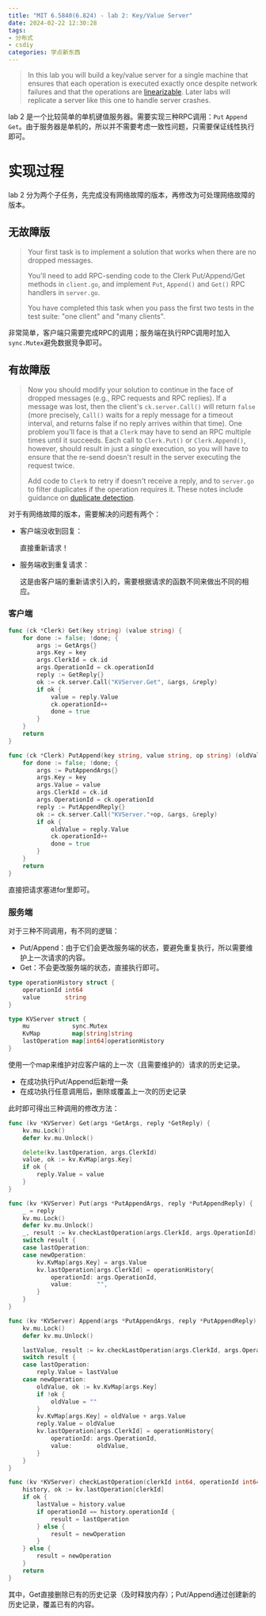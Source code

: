 ```yaml
---
title: "MIT 6.5840(6.824) - lab 2: Key/Value Server"
date: 2024-02-22 12:30:28
tags:
- 分布式
- csdiy
categories: 学点新东西
---
```


> In this lab you will build a key/value server for a single machine that ensures that each operation is executed exactly once despite network failures and that the operations are [linearizable](https://pdos.csail.mit.edu/6.824/papers/linearizability-faq.txt). Later labs will replicate a server like this one to handle server crashes.

lab 2 是一个比较简单的单机键值服务器。需要实现三种RPC调用：`Put` `Append` `Get`。由于服务器是单机的，所以并不需要考虑一致性问题，只需要保证线性执行即可。

# 实现过程

lab 2 分为两个子任务，先完成没有网络故障的版本，再修改为可处理网络故障的版本。

## 无故障版

> Your first task is to implement a solution that works when there are no dropped messages. 
>
> You'll need to add RPC-sending code to the Clerk Put/Append/Get methods in `client.go`, and implement `Put`, `Append()` and `Get()` RPC handlers in `server.go`. 
>
> You have completed this task when you pass the first two tests in the test suite: "one client" and "many clients".

非常简单，客户端只需要完成RPC的调用；服务端在执行RPC调用时加入`sync.Mutex`避免数据竞争即可。

## 有故障版

> Now you should modify your solution to continue in the face of dropped messages (e.g., RPC requests and RPC replies). If a message was lost, then the client's `ck.server.Call()` will return `false` (more precisely, `Call()` waits for a reply message for a timeout interval, and returns false if no reply arrives within that time). One problem you'll face is that a `Clerk` may have to send an RPC multiple times until it succeeds. Each call to `Clerk.Put()` or `Clerk.Append()`, however, should result in just a *single* execution, so you will have to ensure that the re-send doesn't result in the server executing the request twice.
>
> Add code to `Clerk` to retry if doesn't receive a reply, and to  `server.go` to filter duplicates if the operation requires it. These notes include guidance on [duplicate detection](https://pdos.csail.mit.edu/6.824/notes/l-raft-QA.txt).

对于有网络故障的版本，需要解决的问题有两个：

- 客户端没收到回复：

  直接重新请求！

- 服务端收到重复请求：

  这是由客户端的重新请求引入的，需要根据请求的函数不同来做出不同的相应。

### 客户端

```go
func (ck *Clerk) Get(key string) (value string) {
	for done := false; !done; {
		args := GetArgs{}
		args.Key = key
		args.ClerkId = ck.id
		args.OperationId = ck.operationId
		reply := GetReply{}
		ok := ck.server.Call("KVServer.Get", &args, &reply)
		if ok {
			value = reply.Value
			ck.operationId++
			done = true
		}
	}
	return
}

func (ck *Clerk) PutAppend(key string, value string, op string) (oldValue string) {
	for done := false; !done; {
		args := PutAppendArgs{}
		args.Key = key
		args.Value = value
		args.ClerkId = ck.id
		args.OperationId = ck.operationId
		reply := PutAppendReply{}
		ok := ck.server.Call("KVServer."+op, &args, &reply)
		if ok {
			oldValue = reply.Value
			ck.operationId++
			done = true
		}
	}
	return
}
```

直接把请求塞进for里即可。

### 服务端

对于三种不同调用，有不同的逻辑：

- Put/Append：由于它们会更改服务端的状态，要避免重复执行，所以需要维护上一次请求的内容。
- Get：不会更改服务端的状态，直接执行即可。

```go
type operationHistory struct {
	operationId int64
	value       string
}

type KVServer struct {
	mu            sync.Mutex
	KvMap         map[string]string
	lastOperation map[int64]operationHistory
}
```

使用一个map来维护对应客户端的上一次（且需要维护的）请求的历史记录。

- 在成功执行Put/Append后新增一条
- 在成功执行任意调用后，删除或覆盖上一次的历史记录

此时即可得出三种调用的修改方法：

```go
func (kv *KVServer) Get(args *GetArgs, reply *GetReply) {
	kv.mu.Lock()
	defer kv.mu.Unlock()

	delete(kv.lastOperation, args.ClerkId)
	value, ok := kv.KvMap[args.Key]
	if ok {
		reply.Value = value
	}
}

func (kv *KVServer) Put(args *PutAppendArgs, reply *PutAppendReply) {
	_ = reply
	kv.mu.Lock()
	defer kv.mu.Unlock()
	_, result := kv.checkLastOperation(args.ClerkId, args.OperationId)
	switch result {
	case lastOperation:
	case newOperation:
		kv.KvMap[args.Key] = args.Value
		kv.lastOperation[args.ClerkId] = operationHistory{
			operationId: args.OperationId,
			value:       "",
		}
	}
}

func (kv *KVServer) Append(args *PutAppendArgs, reply *PutAppendReply) {
	kv.mu.Lock()
	defer kv.mu.Unlock()

	lastValue, result := kv.checkLastOperation(args.ClerkId, args.OperationId)
	switch result {
	case lastOperation:
		reply.Value = lastValue
	case newOperation:
		oldValue, ok := kv.KvMap[args.Key]
		if !ok {
			oldValue = ""
		}
		kv.KvMap[args.Key] = oldValue + args.Value
		reply.Value = oldValue
		kv.lastOperation[args.ClerkId] = operationHistory{
			operationId: args.OperationId,
			value:       oldValue,
		}
	}
}

func (kv *KVServer) checkLastOperation(clerkId int64, operationId int64) (lastValue string, result historyCheckResult) {
	history, ok := kv.lastOperation[clerkId]
	if ok {
		lastValue = history.value
		if operationId == history.operationId {
			result = lastOperation
		} else {
			result = newOperation
		}
	} else {
		result = newOperation
	}
	return
}
```

其中，Get直接删除已有的历史记录（及时释放内存）；Put/Append通过创建新的历史记录，覆盖已有的内容。